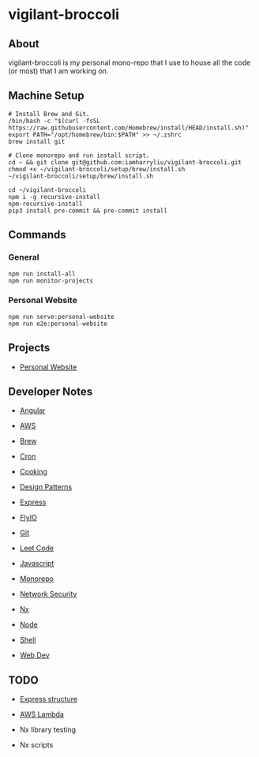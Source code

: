 # vigilant-broccoli

## About

vigilant-broccoli is my personal mono-repo that I use to house all the code (or most) that I am working on.

## Machine Setup

```
# Install Brew and Git.
/bin/bash -c "$(curl -fsSL https://raw.githubusercontent.com/Homebrew/install/HEAD/install.sh)"
export PATH="/opt/homebrew/bin:$PATH" >> ~/.zshrc
brew install git

# Clone monorepo and run install script.
cd ~ && git clone git@github.com:iamharryliu/vigilant-broccoli.git
chmod +x ~/vigilant-broccoli/setup/brew/install.sh
~/vigilant-broccoli/setup/brew/install.sh

cd ~/vigilant-broccoli
npm i -g recursive-install
npm-recursive-install
pip3 install pre-commit && pre-commit install
```

## Commands

### General

```
npm run install-all
npm run monitor-projects
```

### Personal Website

```
npm run serve:personal-website
npm run e2e:personal-website
```

## Projects

- [Personal Website](projects/personal-website/)

## Developer Notes

- [Angular](notes/angular.md)

- [AWS](notes/aws.md)

- [Brew](notes/brew.md)

- [Cron](notes/cron.md)

- [Cooking](notes/cooking.md)

- [Design Patterns](notes/design-patterns.md)

- [Express](notes/express.md)

- [FlyIO](notes/flyio.md)

- [Git](notes/git.md)

- [Leet Code](notes/leet-code.md)

- [Javascript](notes/javascript.md)

- [Monorepo](notes/monorepo.md)

- [Network Security](notes/network-security/network-security.md)

- [Nx](notes/nx.md)

- [Node](notes/node.md)

- [Shell](notes/shell/shell.md)

- [Web Dev](notes/web-dev.md)

## TODO

- [Express structure](https://blog.treblle.com/egergr/)

- [AWS Lambda](https://dev.to/aws-builders/creating-a-serverless-api-using-aws-lambda-and-nodejs-with-typescript-and-expressjs-4kfk)

- Nx library testing

- Nx scripts
